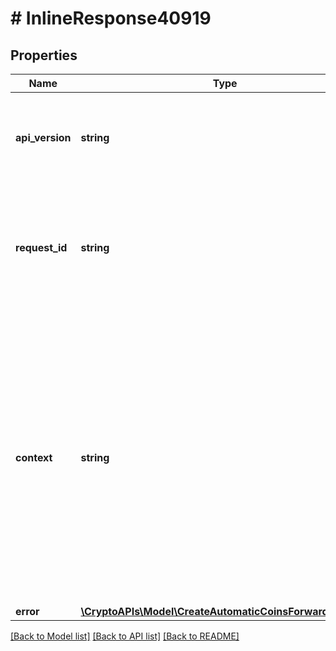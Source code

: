 # # InlineResponse40919

## Properties

Name | Type | Description | Notes
------------ | ------------- | ------------- | -------------
**api_version** | **string** | Specifies the version of the API that incorporates this endpoint. |
**request_id** | **string** | Defines the ID of the request. The &#x60;requestId&#x60; is generated by Crypto APIs and it&#39;s unique for every request. |
**context** | **string** | In batch situations the user can use the context to correlate responses with requests. This property is present regardless of whether the response was successful or returned as an error. &#x60;context&#x60; is specified by the user. | [optional]
**error** | [**\CryptoAPIs\Model\CreateAutomaticCoinsForwardingE409**](CreateAutomaticCoinsForwardingE409.md) |  |

[[Back to Model list]](../../README.md#models) [[Back to API list]](../../README.md#endpoints) [[Back to README]](../../README.md)
